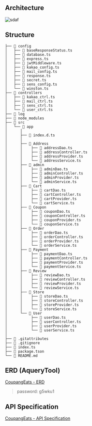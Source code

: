 ## Architecture

![sdaf](https://user-images.githubusercontent.com/23329560/128726338-7fdd528f-553d-464e-8024-61a28c893587.JPG)

## Structure

```
├── 📂 config
│   ├── 📄 baseResponseStatus.ts
│   ├── 📄 database.ts
│   ├── 📄 express.ts
│   ├── 📄 jwtMiddleware.ts
│   ├── 📄 kakao_config.ts
│   ├── 📄 mail_config.ts
│   ├── 📄 response.ts
│   ├── 📄 secret.ts
│   ├── 📄 sens_config.ts
│   └── 📄 winston.ts
├── 📂 controllers
│   ├── 📄 kakao_ctrl.ts
│   ├── 📄 mail_ctrl.ts
│   ├── 📄 sens_ctrl.ts
│   └── 📄 user_ctrl.ts
├── 📂 log
├── 📂 node_modules
├── 📂 src
│   └── 📂 app
│      │
│      ├── 📄 index.d.ts
│      │
│      ├── 📂 Address
│      │    ├── 📄 addressDao.ts
│      │    ├── 📄 addressController.ts
│      │    ├── 📄 addressProvider.ts
│      │    └── 📄 addressService.ts
│      ├── 📂 admin
│      │    ├── 📄 adminDao.ts
│      │    ├── 📄 adminController.ts
│      │    ├── 📄 adminProvider.ts
│      │    └── 📄 adminService.ts
│      ├── 📂 Cart
│      │    ├── 📄 cartDao.ts
│      │    ├── 📄 cartController.ts
│      │    ├── 📄 cartProvider.ts
│      │    └── 📄 cartService.ts
│      ├── 📂 Coupon
│      │    ├── 📄 couponDao.ts
│      │    ├── 📄 couponController.ts
│      │    ├── 📄 couponProvider.ts
│      │    └── 📄 couponService.ts
│      ├── 📂 Order
│      │    ├── 📄 orderDao.ts
│      │    ├── 📄 orderController.ts
│      │    ├── 📄 orderProvider.ts
│      │    └── 📄 orderService.ts
│      ├── 📂 Payment
│      │    ├── 📄 paymentDao.ts
│      │    ├── 📄 paymentController.ts
│      │    ├── 📄 paymentProvider.ts
│      │    └── 📄 paymentService.ts
│      ├── 📂 Review
│      │    ├── 📄 reviewDao.ts
│      │    ├── 📄 reviewController.ts
│      │    ├── 📄 reviewProvider.ts
│      │    └── 📄 reviewService.ts
│      ├── 📂 Store
│      │    ├── 📄 storeDao.ts
│      │    ├── 📄 storeController.ts
│      │    ├── 📄 storeProvider.ts
│      │    └── 📄 storeService.ts
│      └── 📂 User
│           ├── 📄 userDao.ts
│           ├── 📄 userController.ts
│           ├── 📄 userProvider.ts
│           └── 📄 userService.ts
│
├── 📄 .gitattributes
├── 📄 .gitignore
├── 📄 index.ts
├── 📄 package.tson
└── 📄 README.md
```

## ERD (AqueryTool)

[CoupangEats - ERD](https://aquerytool.com/aquerymain/index/?rurl=82cce02b-e18d-49ae-ad18-abff3b834202)

> password: g5wku1

## API Specification

[CoupangEats - API Specification](https://docs.google.com/spreadsheets/d/1JXW7_XLrDfxpg-_0Ct_up5ghHLRxxosVVmwFoRYQKB8/edit?usp=sharing)
